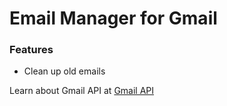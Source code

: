 # Email Manager for Gmail
### Features

 - Clean up old emails

Learn about Gmail API at [Gmail API](https://developers.google.com/gmail/api/guides)
